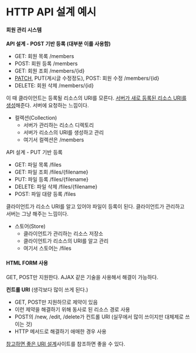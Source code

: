 # HTTP API 설계 예시



#### 회원 관리 시스템

**API 설계 - POST 기반 등록 (대부분 이를 사용함)**

- GET: 회원 목록 /members
- POST: 회원 등록 /members
- GET: 회원 조회 /members/{id}
- <u>PATCH</u>, PUT(게시글 수정정도), POST: 회원 수정 /members/{id}
- DELETE: 회원 삭제 /members/{id}

이 때 클라이언트는 등록될 리소스의 URI를 모른다. <u>서버가 새로 등록된 리소스 URI를 생성</u>해준다. 서버에 요청하는 느낌이다.

- 컬렉션(Collection)
  - 서버가 관리하는 리소스 디렉토리
  - 서버가 리소스의 URI를 생성하고 관리
  - 여기서 컬렉션은 /members



API 설계 - PUT 기반 등록

- GET: 파일 목록 /files
- GET: 파일 조회 /files/{filename}
- PUT: 파일 등록 /files/{filename}
- DELETE: 파일 삭제 /files/{filename}
- POST: 파일 대량 등록 /files

클라이언트가 리소스 URI를 알고 있어야 파일이 등록이 된다. 클라이언트가 관리하고 서버는 그냥 해주는 느낌이다.

- 스토어(Store)
  - 클라이언트가 관리하는 리소스 저장소
  - 클라이언트가 리소스의 URI를 알고 관리
  - 여기서 스토어는 /files



#### HTML FORM 사용

GET, POST만 지원한다. AJAX 같은 기술을 사용해서 해결이 가능하다.

**컨트롤 URI** (생각보다 많이 쓰게 된다.)

- GET, POST만 지원하므로 제약이 있음
- 이런 제약을 해결하기 위해 동사로 된 리소스 경로 사용
- POST의 /new, /edit, /delete가 컨트롤 URI (실무에서 많이 쓰이지만 대체제로 쓰이는 것)
- HTTP 메서드로 해결하기 애매한 경우 사용



[참고하면 좋은 URI 설계](https://restfulapi.net/resource-naming)사이트를 참조하면 좋을 수 있다.